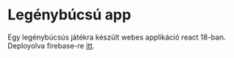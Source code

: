 # Legénybúcsú app

Egy legénybúcsús játékra készült webes applikáció react 18-ban. Deployolva firebase-re [itt](https://legenybucsu-2022.web.app/).
